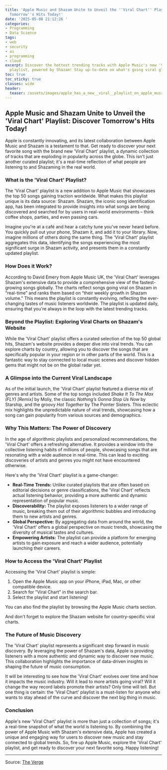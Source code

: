 ```yaml
---
title: 'Apple Music and Shazam Unite to Unveil the ''Viral Chart'' Playlist: Discover
  Tomorrow''s Hits Today!'
date: '2025-05-08 21:12:26 '
categories:
- Programming
- Data Science
tags:
- web
- security
- ai
- programming
- cloud
excerpt: Discover the hottest trending tracks with Apple Music's new 'Viral Chart'
  playlist, powered by Shazam! Stay up-to-date on what's going viral globally.
toc: true
toc_sticky: true
classes: wide
header:
  teaser: /assets/images/apple_has_a_new__viral__playlist_on_apple_music_an_20250508211226.jpg
---
```


## Apple Music and Shazam Unite to Unveil the 'Viral Chart' Playlist: Discover Tomorrow's Hits Today!

Apple is constantly innovating, and its latest collaboration between Apple Music and Shazam is a testament to that. Get ready to discover your next favorite song with the brand new 'Viral Chart' playlist, a dynamic collection of tracks that are exploding in popularity across the globe. This isn't just another curated playlist; it's a real-time reflection of what people are listening to and Shazaming in the real world.

### What is the 'Viral Chart' Playlist?

The 'Viral Chart' playlist is a new addition to Apple Music that showcases the top 50 songs gaining traction worldwide. What makes this playlist unique is its data source: Shazam. Shazam, the iconic song identification app, has been integrated to provide insights into what songs are being discovered and searched for by users in real-world environments – think coffee shops, parties, and even passing cars.

Imagine you're at a café and hear a catchy tune you've never heard before. You quickly pull out your phone, Shazam it, and add it to your library. Now, imagine millions of others doing the same thing. The 'Viral Chart' playlist aggregates this data, identifying the songs experiencing the most significant surge in Shazam activity, and presents them in a constantly updated playlist.

### How Does it Work?

According to David Emery from Apple Music UK, the 'Viral Chart' leverages Shazam's extensive data to provide a comprehensive view of the fastest-growing songs globally. The charts reflect songs going viral on Shazam in “real-time” and ranks them based on “their weekly growth in Shazam volume.” This means the playlist is constantly evolving, reflecting the ever-changing tastes of music listeners worldwide. The playlist is updated daily, ensuring that you're always in the loop with the latest trending tracks.

### Beyond the Playlist: Exploring Viral Charts on Shazam's Website

While the 'Viral Chart' playlist offers a curated selection of the top 50 global hits, Shazam's website provides a deeper dive into viral trends. You can explore charts by country, allowing you to discover the songs that are specifically popular in your region or in other parts of the world. This is a fantastic way to stay connected to local music scenes and discover hidden gems that might not be on the global radar yet.

### A Glimpse into the Current Viral Landscape

As of the initial launch, the 'Viral Chart' playlist featured a diverse mix of genres and artists. Some of the top songs included *Shake It To The Max (FLY) [Remix]* by Moliy, the classic *Nothing’s Gonna Stop Us Now* by Starship, and the groovy *Hot Together* by The Pointer Sisters. This eclectic mix highlights the unpredictable nature of viral trends, showcasing how a song can gain popularity from various sources and demographics.

### Why This Matters: The Power of Discovery

In the age of algorithmic playlists and personalized recommendations, the 'Viral Chart' offers a refreshing alternative. It provides a window into the collective listening habits of millions of people, showcasing songs that are resonating with a wide audience in real-time. This can lead to exciting discoveries of artists and genres you might not have encountered otherwise.

Here's why the 'Viral Chart' playlist is a game-changer:

*   **Real-Time Trends:** Unlike curated playlists that are often based on editorial decisions or genre classifications, the 'Viral Chart' reflects actual listening behavior, providing a more authentic and dynamic representation of popular music.
*   **Discoverability:** The playlist exposes listeners to a wider range of music, breaking them out of their algorithmic bubbles and introducing them to new artists and genres.
*   **Global Perspective:** By aggregating data from around the world, the 'Viral Chart' offers a global perspective on music trends, showcasing the diversity of musical tastes and cultures.
*   **Empowering Artists:** The playlist can provide a platform for emerging artists to gain exposure and reach a wider audience, potentially launching their careers.

### How to Access the 'Viral Chart' Playlist

Accessing the 'Viral Chart' playlist is simple:

1.  Open the Apple Music app on your iPhone, iPad, Mac, or other compatible device.
2.  Search for "Viral Chart" in the search bar.
3.  Select the playlist and start listening!

You can also find the playlist by browsing the Apple Music charts section.

And don't forget to explore the Shazam website for country-specific viral charts.

### The Future of Music Discovery

The 'Viral Chart' playlist represents a significant step forward in music discovery. By leveraging the power of Shazam's data, Apple is providing listeners with a more authentic and dynamic way to discover new music. This collaboration highlights the importance of data-driven insights in shaping the future of music consumption.

It will be interesting to see how the 'Viral Chart' evolves over time and how it impacts the music industry. Will it lead to more artists going viral? Will it change the way record labels promote their artists? Only time will tell. But one thing is certain: the 'Viral Chart' playlist is a must-listen for anyone who wants to stay ahead of the curve and discover the next big thing in music.

### Conclusion

Apple's new 'Viral Chart' playlist is more than just a collection of songs; it's a real-time snapshot of what the world is listening to. By combining the power of Apple Music with Shazam's extensive data, Apple has created a unique and engaging way for users to discover new music and stay connected to global trends. So, fire up Apple Music, explore the 'Viral Chart' playlist, and get ready to discover your next favorite song. Happy listening!

---

Source: [The Verge](https://www.theverge.com/news/663866/apple-music-viral-charts-global-playlist-shazam-top-50)